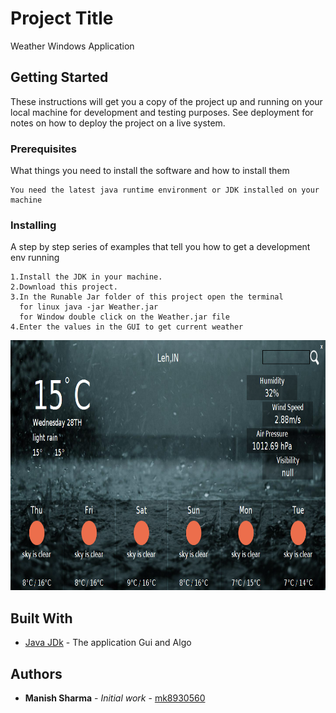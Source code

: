 # Project Title

Weather Windows Application

## Getting Started

These instructions will get you a copy of the project up and running on your local machine for development and testing purposes. See deployment for notes on how to deploy the project on a live system.

### Prerequisites

What things you need to install the software and how to install them

```
You need the latest java runtime environment or JDK installed on your machine 
```

### Installing

A step by step series of examples that tell you how to get a development env running

```
1.Install the JDK in your machine.
2.Download this project. 
3.In the Runable Jar folder of this project open the terminal
  for linux java -jar Weather.jar
  for Window double click on the Weather.jar file
4.Enter the values in the GUI to get current weather
```
<p align="center">
  <img width="1000" height="400" src="Runable Jar/Apppic.png">
</p>

## Built With

* [Java JDk](https://www.oracle.com/technetwork/java/javase/downloads/jdk8-downloads-2133151.html) - The application Gui and Algo

## Authors

* **Manish Sharma** - *Initial work* - [mk8930560](https://github.com/mk8930560)
